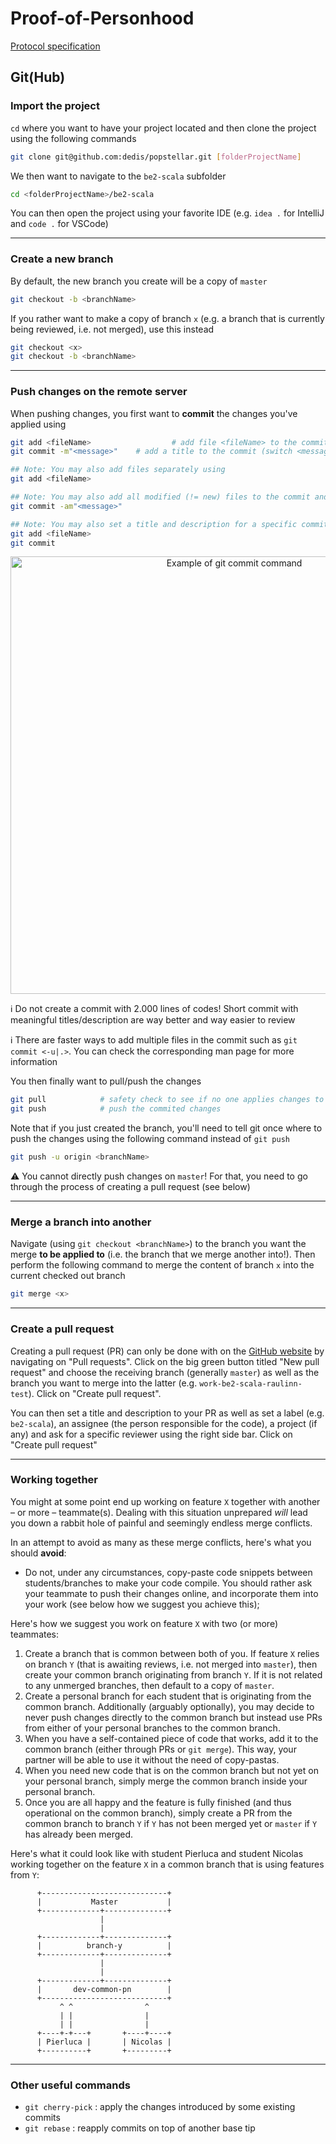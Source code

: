 # Proof-of-Personhood

[Protocol specification](protocol.md)

## Git(Hub)

### Import the project

`cd` where you want to have your project located and then clone the project using the following commands

```bash
git clone git@github.com:dedis/popstellar.git [folderProjectName]
```

We then want to navigate to the `be2-scala` subfolder

```bash
cd <folderProjectName>/be2-scala
```

You can then open the project using your favorite IDE (e.g. `idea .` for IntelliJ and `code .` for VSCode)

---

### Create a new branch

By default, the new branch you create will be a copy of `master`

```bash
git checkout -b <branchName>
```

If you rather want to make a copy of branch `x` (e.g. a branch that is currently being reviewed, i.e. not merged), use this instead

```bash
git checkout <x>
git checkout -b <branchName>
```

---

### Push changes on the remote server

When pushing changes, you first want to **commit** the changes you've applied using

```bash
git add <fileName>					# add file <fileName> to the commit
git commit -m"<message>"    # add a title to the commit (switch <message> for the actual message)

## Note: You may also add files separately using
git add <fileName>

## Note: You may also add all modified (!= new) files to the commit and set a title using
git commit -am"<message>"

## Note: You may also set a title and description for a specific commit using your favorite IDE (obviously doom emacs ^^). Then save and quit
git add <fileName>
git commit
```

<div align="center">
  <img alt="Example of git commit command" src="images/example-git-commit.png" width="700" />
</div>

:information_source: Do not create a commit with 2.000 lines of codes! Short commit with meaningful titles/description are way better and way easier to review

:information_source: There are faster ways to add multiple files in the commit such as `git commit <-u|.>`. You can check the corresponding man page for more information 

You then finally want to pull/push the changes

```bash
git pull			# safety check to see if no one applies changes to your branch in your absence
git push			# push the commited changes
```

Note that if you just created the branch, you'll need to tell git once where to push the changes using the following command instead of `git push`

```bash
git push -u origin <branchName>
```

:warning: You cannot directly push changes on `master`! For that, you need to go through the process of creating a pull request (see below)

---

### Merge a branch into another

Navigate (using `git checkout <branchName>`) to the branch you want the merge **to be applied to** (i.e. the branch that we merge another into!). Then perform the following command to merge the content of branch `x` into the current checked out branch

```bash
git merge <x>
```

---

### Create a pull request

Creating a pull request (PR) can only be done with on the [GitHub website](https://github.com/dedis/popstellar/pulls) by navigating on "Pull requests". Click on the big green button titled "New pull request" and choose the receiving branch (generally `master`) as well as the branch you want to merge into the latter (e.g. `work-be2-scala-raulinn-test`). Click on "Create pull request".

You can then set a title and description to your PR as well as set a label (e.g. `be2-scala`), an assignee (the person responsible for the code), a project (if any) and ask for a specific reviewer using the right side bar. Click on "Create pull request"


---

### Working together

You might at some point end up working on feature `X` together with another – or more – teammate(s). Dealing with this situation unprepared *will* lead you down a rabbit hole of painful and seemingly endless merge conflicts. 

In an attempt to avoid as many as these merge conflicts, here's what you should **avoid**:
- Do not, under any circumstances, copy-paste code snippets between students/branches to make your code compile. You should rather ask your teammate to push their changes online, and incorporate them into your work (see below how we suggest you achieve this);

Here's how we suggest you work on feature `X` with two (or more) teammates:
1. Create a branch that is common between both of you. If feature `X` relies on branch `Y` (that is awaiting reviews, i.e. not merged into `master`), then create your common branch originating from branch `Y`. If it is not related to any unmerged branches, then default to a copy of `master`.
2. Create a personal branch for each student that is originating from the common branch. Additionally (arguably optionally), you may decide to never push changes directly to the common branch but instead use PRs from either of your personal branches to the common branch.
3. When you have a self-contained piece of code that works, add it to the common branch (either through PRs or `git merge`). This way, your partner will be able to use it without the need of copy-pastas.
4. When you need new code that is on the common branch but not yet on your personal branch, simply merge the common branch inside your personal branch.
5. Once you are all happy and the feature is fully finished (and thus operational on the common branch), simply create a PR from the common branch to branch `Y` if `Y` has not been merged yet or `master` if `Y` has already been merged.

Here's what it could look like with student Pierluca and student Nicolas working together on the feature `X` in a common branch that is using features from `Y`:

```
      +----------------------------+
      |           Master           |
      +-------------+--------------+
                    |
                    |
      +-------------+--------------+
      |          branch-y          |
      +-------------+--------------+
                    |
                    |
      +-------------+--------------+
      |       dev-common-pn        |
      +----------------------------+
           ^ ^                ^
           | |                | 
           | |                |
      +----+-+---+       +----+----+
      | Pierluca |       | Nicolas |
      +----------+       +---------+
```


---

### Other useful commands

- `git cherry-pick` : apply the changes introduced by some existing commits
- `git rebase` : reapply commits on top of another base tip

